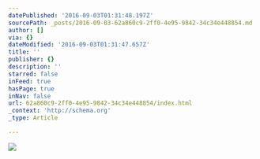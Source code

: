 ```yaml
---
datePublished: '2016-09-03T01:31:48.197Z'
sourcePath: _posts/2016-09-03-62a860c9-2ff0-4e95-9842-34c34e448854.md
author: []
via: {}
dateModified: '2016-09-03T01:31:47.657Z'
title: ''
publisher: {}
description: ''
starred: false
inFeed: true
hasPage: true
inNav: false
url: 62a860c9-2ff0-4e95-9842-34c34e448854/index.html
_context: 'http://schema.org'
_type: Article

---
```

![](https://the-grid-user-content.s3-us-west-2.amazonaws.com/27ebdcb5-fdda-42d3-805d-e38c8059ca3a.jpg)